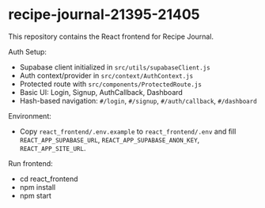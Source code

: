 # recipe-journal-21395-21405

This repository contains the React frontend for Recipe Journal.

Auth Setup:
- Supabase client initialized in `src/utils/supabaseClient.js`
- Auth context/provider in `src/context/AuthContext.js`
- Protected route with `src/components/ProtectedRoute.js`
- Basic UI: Login, Signup, AuthCallback, Dashboard
- Hash-based navigation: `#/login`, `#/signup`, `#/auth/callback`, `#/dashboard`

Environment:
- Copy `react_frontend/.env.example` to `react_frontend/.env` and fill `REACT_APP_SUPABASE_URL`, `REACT_APP_SUPABASE_ANON_KEY`, `REACT_APP_SITE_URL`.

Run frontend:
- cd react_frontend
- npm install
- npm start